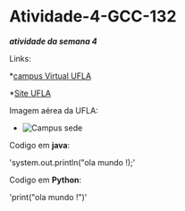 # Atividade-4-GCC-132
***atividade da semana 4***

Links:

*[campus Virtual UFLA](https://campusvirtual.ufla.br/site_campus/ "Campus virtual")

*[Site UFLA](www.ufla.br/ "UFLA")

Imagem aérea da UFLA:

* ![Campus sede ](https://s2.glbimg.com/vSQ8Me9sznTGpWkBSnxzvuQtCVM=/0x0:800x533/924x0/smart/filters:strip_icc()/i.s3.glbimg.com/v1/AUTH_59edd422c0c84a879bd37670ae4f538a/internal_photos/bs/2020/m/G/D0SHJASpAEmucAZvby4w/ufla.jpg "Imagem aérea ufla")

Codigo em **java**:

'system.out.println("ola mundo !);'

Codigo em **Python**:

'print("ola mundo !")'
